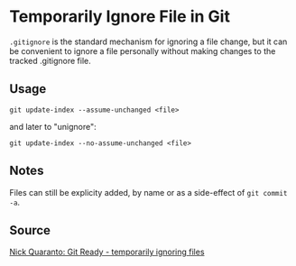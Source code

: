 # Temporarily Ignore File in Git

`.gitignore` is the standard mechanism for ignoring a file change, but it can
be convenient to ignore a file personally without making changes to the tracked
.gitignore file. 


## Usage

`git update-index --assume-unchanged <file>`

and later to "unignore":

`git update-index --no-assume-unchanged <file>`

## Notes
Files can still be explicity added, by name or as a side-effect of `git commit -a`.

## Source
[Nick Quaranto: Git Ready - temporarily ignoring files](http://gitready.com/intermediate/2009/02/18/temporarily-ignoring-files.html)